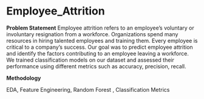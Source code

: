 # Employee_Attrition

**Problem Statement**
Employee attrition refers to an employee’s voluntary or involuntary resignation from a workforce. Organizations spend many resources in hiring talented employees and training them. Every employee is critical to a company’s success. Our goal was to predict employee attrition and identify the factors contributing to an employee leaving a workforce. We trained  classification models on our dataset and assessed their performance using different metrics such as accuracy, precision, recall.

**Methodology**

EDA, Feature Engineering, Random Forest , Classification Metrics

